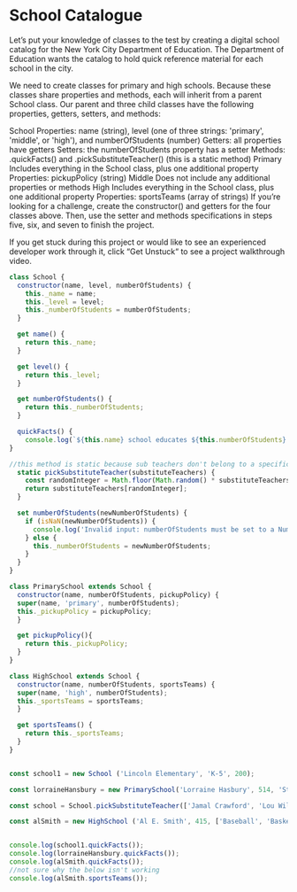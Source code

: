 # School Catalogue
Let’s put your knowledge of classes to the test by creating a digital school catalog for the New York City Department of Education. The Department of Education wants the catalog to hold quick reference material for each school in the city.

We need to create classes for primary and high schools. Because these classes share properties and methods, each will inherit from a parent School class. Our parent and three child classes have the following properties, getters, setters, and methods:

School
Properties: name (string), level (one of three strings: 'primary', 'middle', or 'high'), and numberOfStudents (number)
Getters: all properties have getters
Setters: the numberOfStudents property has a setter
Methods: .quickFacts() and .pickSubstituteTeacher() (this is a static method)
Primary
Includes everything in the School class, plus one additional property
Properties: pickupPolicy (string)
Middle
Does not include any additional properties or methods
High
Includes everything in the School class, plus one additional property
Properties: sportsTeams (array of strings)
If you’re looking for a challenge, create the constructor() and getters for the four classes above. Then, use the setter and methods specifications in steps five, six, and seven to finish the project.

If you get stuck during this project or would like to see an experienced developer work through it, click “Get Unstuck“ to see a project walkthrough video.


```javascript
class School {
  constructor(name, level, numberOfStudents) {
    this._name = name;
    this._level = level;
    this._numberOfStudents = numberOfStudents;
  }

  get name() {
    return this._name;
  }

  get level() {
    return this._level;
  }

  get numberOfStudents() {
    return this._numberOfStudents;
  }

  quickFacts() {
    console.log(`${this.name} school educates ${this.numberOfStudents} students at the ${this.level} school level.`);
}

//this method is static because sub teachers don't belong to a specific school and should be able to be called from outside an object that owns it. making it static allows for this
  static pickSubstituteTeacher(substituteTeachers) {
    const randomInteger = Math.floor(Math.random() * substituteTeachers.length);
    return substituteTeachers[randomInteger];
  }

  set numberOfStudents(newNumberOfStudents) {
    if (isNaN(newNumberOfStudents)) {
      console.log('Invalid input: numberOfStudents must be set to a Number.');
    } else {
      this._numberOfStudents = newNumberOfStudents;
    }
  }
}

class PrimarySchool extends School {
  constructor(name, numberOfStudents, pickupPolicy) {
  super(name, 'primary', numberOfStudents); 
  this._pickupPolicy = pickupPolicy;
  }

  get pickupPolicy(){
    return this._pickupPolicy;
  }
}

class HighSchool extends School {
  constructor(name, numberOfStudents, sportsTeams) {
  super(name, 'high', numberOfStudents);
  this._sportsTeams = sportsTeams;
  }

  get sportsTeams() {
    return this._sportsTeams;
  }
}


const school1 = new School ('Lincoln Elementary', 'K-5', 200);

const lorraineHansbury = new PrimarySchool('Lorraine Hasbury', 514, 'Students must be picked up by a parent, gardian, or a family member over the age of 13.')

const school = School.pickSubstituteTeacher(['Jamal Crawford', 'Lou Williams', 'J. R. Smith', 'James Harden', 'Jason Terry', 'Manu Ginobli']);

const alSmith = new HighSchool ('Al E. Smith', 415, ['Baseball', 'Basketball', 'Volleyball', 'Track and Field']);


console.log(school1.quickFacts());
console.log(lorraineHansbury.quickFacts());
console.log(alSmith.quickFacts());
//not sure why the below isn't working
console.log(alSmith.sportsTeams());
```